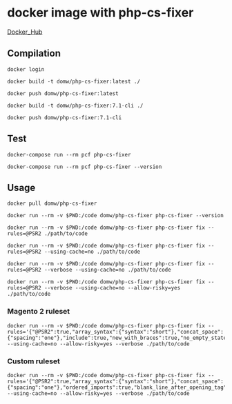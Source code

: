 # docker image with php-cs-fixer

[Docker_Hub](https://hub.docker.com/r/domw/php-cs-fixer)

## Compilation

    docker login

    docker build -t domw/php-cs-fixer:latest ./

    docker push domw/php-cs-fixer:latest

    docker build -t domw/php-cs-fixer:7.1-cli ./

    docker push domw/php-cs-fixer:7.1-cli 

## Test

    docker-compose run --rm pcf php-cs-fixer

    docker-compose run --rm pcf php-cs-fixer --version

## Usage
    
    docker pull domw/php-cs-fixer

    docker run --rm -v $PWD:/code domw/php-cs-fixer php-cs-fixer --version

    docker run --rm -v $PWD:/code domw/php-cs-fixer php-cs-fixer fix --rules=@PSR2 ./path/to/code

    docker run --rm -v $PWD:/code domw/php-cs-fixer php-cs-fixer fix --rules=@PSR2 --using-cache=no ./path/to/code

    docker run --rm -v $PWD:/code domw/php-cs-fixer php-cs-fixer fix --rules=@PSR2 --verbose --using-cache=no ./path/to/code

    docker run --rm -v $PWD:/code domw/php-cs-fixer php-cs-fixer fix --rules=@PSR2 --verbose --using-cache=no --allow-risky=yes ./path/to/code    

### Magento 2 ruleset

    docker run --rm -v $PWD:/code domw/php-cs-fixer php-cs-fixer fix --rules='{"@PSR2":true,"array_syntax":{"syntax":"short"},"concat_space":{"spacing":"one"},"include":true,"new_with_braces":true,"no_empty_statement":true,"no_extra_consecutive_blank_lines":true,"no_leading_import_slash":true,"no_leading_namespace_whitespace":true,"no_multiline_whitespace_around_double_arrow":true,"no_multiline_whitespace_before_semicolons":true,"no_singleline_whitespace_before_semicolons":true,"no_trailing_comma_in_singleline_array":true,"no_unused_imports":true,"no_whitespace_in_blank_line":true,"object_operator_without_whitespace":true,"ordered_imports":true,"standardize_not_equals":true,"ternary_operator_spaces":true}' --using-cache=no --allow-risky=yes --verbose ./path/to/code

### Custom ruleset

    docker run --rm -v $PWD:/code domw/php-cs-fixer php-cs-fixer fix --rules='{"@PSR2":true,"array_syntax":{"syntax":"short"},"concat_space":{"spacing":"one"},"ordered_imports":true,"blank_line_after_opening_tag":true,"comment_to_phpdoc":true,"ereg_to_preg":true,"fully_qualified_strict_types":true,"include":true,"linebreak_after_opening_tag":true,"logical_operators":true,"no_blank_lines_after_phpdoc":true,"no_empty_comment":true,"no_empty_phpdoc":true,"no_empty_statement":true,"no_extra_consecutive_blank_lines":true,"no_leading_import_slash":true,"no_leading_namespace_whitespace":true,"no_php4_constructor":true,"no_unused_imports":true,"no_useless_else":true,"no_useless_return":true,"normalize_index_brace":true,"phpdoc_add_missing_param_annotation":true,"phpdoc_annotation_without_dot":true,"phpdoc_indent":true,"phpdoc_inline_tag":true,"phpdoc_no_access":true,"phpdoc_order":true,"phpdoc_return_self_reference":true,"phpdoc_scalar":true,"phpdoc_single_line_var_spacing":true,"phpdoc_to_comment":true,"phpdoc_trim":true,"phpdoc_types_order":true,"phpdoc_types":true,"phpdoc_var_without_name":true,"protected_to_private":true,"short_scalar_cast":true,"standardize_not_equals":true,"string_line_ending":true,"ternary_operator_spaces":true,"whitespace_after_comma_in_array":true}' --using-cache=no --allow-risky=yes --verbose ./path/to/code
